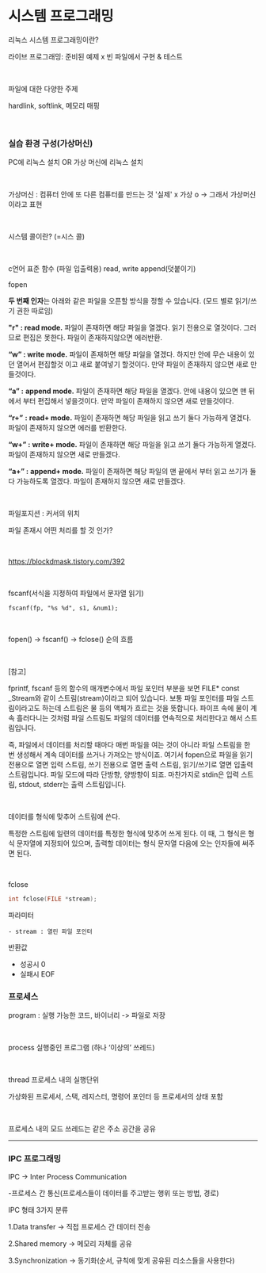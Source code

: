 # 시스템 프로그래밍

리눅스 시스템 프로그래밍이란?

라이브 프로그래밍: 준비된 예제 x 빈 파일에서 구현 & 테스트

<br>

파일에 대한 다양한 주제 

hardlink, softlink, 메모리 매핑

<br>

### 실습 환경 구성(가상머신)

PC에 리눅스 설치 OR 가상 머신에 리눅스 설치

<br>

가상머신 : 컴퓨터 안에 또 다른 컴퓨터를 만드는 것 '실제' x 가상 o -> 그래서 가상머신이라고 표현

<br>

시스템 콜이란? (=시스 콜)

<br>

c언어 표준 함수 (파일 입출력용) read, write append(덧붙이기)

fopen

**두 번째 인자**는 아래와 같은 파일을 오픈할 방식을 정할 수 있습니다. (모드 별로 읽기/쓰기 권한 따로임)



**"r" : read mode.** 파일이 존재하면 해당 파일을 열겠다. 읽기 전용으로 열것이다. 그러므로 편집은 못한다. 파일이 존재하지않으면 에러반환.

**“w” : write mode.** 파일이 존재하면 해당 파일을 열겠다. 하지만 안에 무슨 내용이 있던 열어서 편집할것 이고 새로 붙여넣기 할것이다. 만약 파일이 존재하지 않으면 새로 만들것이다.

**“a” :** **append mode.** 파일이 존재하면 해당 파일을 열겠다. 안에 내용이 있으면 맨 뒤에서 부터 편집해서 넣을것이다. 만약 파일이 존재하지 않으면 새로 만들것이다.

**“r+”** **:** **read+ mode.** 파일이 존재하면 해당 파일을 읽고 쓰기 둘다 가능하게 열겠다. 파일이 존재하지 않으면 에러를 반환한다.

**“w+” :** **write+ mode.** 파일이 존재하면 해당 파일을 읽고 쓰기 둘다 가능하게 열겠다. 파일이 존재하지 않으면 새로 만들겠다.

**“a+” :** **append+ mode.** 파일이 존재하면 해당 파일의 맨 끝에서 부터 읽고 쓰기가 둘다 가능하도록 열겠다. 파일이 존재하지 않으면 새로 만들겠다.

<br>

파일포지션 : 커서의 위치

파일 존재시 어떤 처리를 할 것 인가?

<br>

https://blockdmask.tistory.com/392 

<br>

fscanf(서식을 지정하여 파일에서 문자열 읽기)

```
fscanf(fp, "%s %d", s1, &num1);
```

<br>

fopen() -> fscanf() -> fclose() 순의 흐름

<br>

[참고]

fprintf, fscanf 등의 함수의 매개변수에서 파일 포인터 부분을 보면 FILE* const _Stream와 같이 스트림(stream)이라고 되어 있습니다. 보통 파일 포인터를 파일 스트림이라고도 하는데 스트림은 물 등의 액체가 흐르는 것을 뜻합니다. 파이프 속에 물이 계속 흘러다니는 것처럼 파일 스트림도 파일의 데이터를 연속적으로 처리한다고 해서 스트림입니다.

즉, 파일에서 데이터를 처리할 때마다 매번 파일을 여는 것이 아니라 파일 스트림을 한 번 생성해서 계속 데이터를 쓰거나 가져오는 방식이죠. 여기서 fopen으로 파일을 읽기 전용으로 열면 입력 스트림, 쓰기 전용으로 열면 출력 스트림, 읽기/쓰기로 열면 입출력 스트림입니다. 파일 모드에 따라 단방향, 양방향이 되죠. 마찬가지로 stdin은 입력 스트림, stdout, stderr는 출력 스트림입니다.

<br>

데이터를 형식에 맞추어 스트림에 쓴다.

특정한 스트림에 일련의 데이터를 특정한 형식에 맞추어 쓰게 된다. 이 때, 그 형식은 형식 문자열에 지정되어 있으며, 출력할 데이터는 형식 문자열 다음에 오는 인자들에 써주면 된다.

<br>

fclose

```c
int fclose(FILE *stream);
```

파라미터

	- stream : 열린 파일 포인터

반환값

- 성공시 0
- 실패시 EOF







### 프로세스

program : 실행 가능한 코드, 바이너리    -> 파일로 저장

<br>

process 실행중인 프로그램 (하나 ‘이상의’ 쓰레드)

<br>

thread 프로세스 내의 실행단위

가상화된 프로세서, 스택, 레지스터, 명령어 포인터 등 프로세서의 상태 포함

<br>

프로세스 내의 모드 쓰레드는 같은 주소 공간을 공유





----

### IPC 프로그래밍

IPC -> Inter Process Communication

-프로세스 간 통신(프로세스들이 데이터를 주고받는 행위 또는 방법, 경로)


IPC 형태 3가지 분류

1.Data transfer -> 직접 프로세스 간 데이터 전송

2.Shared memory -> 메모리 자체를 공유

3.Synchronization -> 동기화(순서, 규칙에 맞게 공유된 리소스들을 사용한다)

